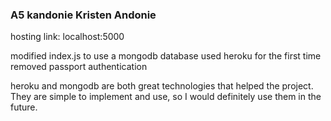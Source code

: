 ### A5 kandonie Kristen Andonie

hosting link:	localhost:5000

modified index.js to use a mongodb database
used heroku for the first time
removed passport authentication

heroku and mongodb are both great technologies that helped the project. They are simple to implement and use, so I would definitely use them in the future.

